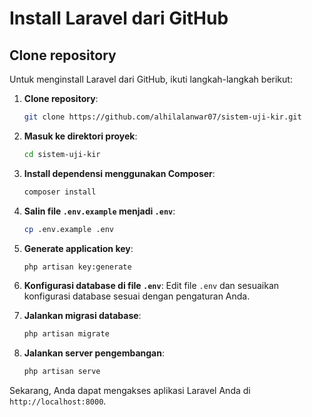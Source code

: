 # Install Laravel dari GitHub

## Clone repository
Untuk menginstall Laravel dari GitHub, ikuti langkah-langkah berikut:

1. **Clone repository**:
    ```bash
    git clone https://github.com/alhilalanwar07/sistem-uji-kir.git
    ```

2. **Masuk ke direktori proyek**:
    ```bash
    cd sistem-uji-kir
    ```

3. **Install dependensi menggunakan Composer**:
    ```bash
    composer install
    ```

4. **Salin file `.env.example` menjadi `.env`**:
    ```bash
    cp .env.example .env
    ```

5. **Generate application key**:
    ```bash
    php artisan key:generate
    ```

6. **Konfigurasi database di file `.env`**:
    Edit file `.env` dan sesuaikan konfigurasi database sesuai dengan pengaturan Anda.

7. **Jalankan migrasi database**:
    ```bash
    php artisan migrate
    ```

8. **Jalankan server pengembangan**:
    ```bash
    php artisan serve
    ```

Sekarang, Anda dapat mengakses aplikasi Laravel Anda di `http://localhost:8000`.

